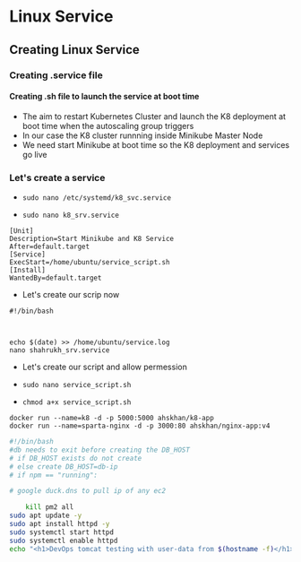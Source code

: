 # Linux Service
## Creating Linux Service
### Creating .service file
#### Creating .sh file to launch the service at boot time

- The aim to restart Kubernetes Cluster and launch the K8 deployment at boot time when the autoscaling group triggers
- In our case the K8 cluster runnning inside Minikube Master Node
- We need start Minikube at boot time so the K8 deployment and services go live

### Let's create a service
- `sudo nano /etc/systemd/k8_svc.service`

- `sudo nano k8_srv.service`

```
[Unit]
Description=Start Minikube and K8 Service
After=default.target
[Service]
ExecStart=/home/ubuntu/service_script.sh
[Install]
WantedBy=default.target
```

- Let's create our scrip now
```
#!/bin/bash



echo $(date) >> /home/ubuntu/service.log
nano shahrukh_srv.service
```
- Let's create our script and allow permession
  
- `sudo nano service_script.sh`

- `chmod a+x service_script.sh`

```
docker run --name=k8 -d -p 5000:5000 ahskhan/k8-app
docker run --name=sparta-nginx -d -p 3000:80 ahskhan/nginx-app:v4
```

```bash
#!/bin/bash
#db needs to exit before creating the DB_HOST
# if DB_HOST exists do not create
# else create DB_HOST=db-ip
# if npm == "running":

# google duck.dns to pull ip of any ec2

    kill pm2 all
sudo apt update -y
sudo apt install httpd -y
sudo systemctl start httpd
sudo systemctl enable httpd
echo "<h1>DevOps tomcat testing with user-data from $(hostname -f)</h1>" > /var/www/html/index.html
```
